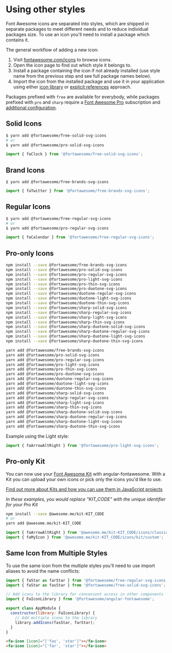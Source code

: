 # Using other styles

Font Awesome icons are separated into styles, which are shipped in separate packages to meet different needs and to reduce individual packages size. To use an icon you'll need to install a package which contains it.

The general workflow of adding a new icon:

1. Visit [fontawesome.com/icons](https://fontawesome.com/icons) to browse icons.
1. Open the icon page to find out which style it belongs to.
1. Install a package containing the icon if not already installed (use style name from the previous step and see full package names below).
1. Import the icon from the installed package and use it in your application using either [icon library](./icon-library.md) or [explicit references](./explicit-reference.md) approach.

Packages prefixed with `free` are available for everybody, while packages prefixed with `pro` and `sharp` require a [Font Awesome Pro](https://fontawesome.com/plans) subscription and [additional configuration](https://fontawesome.com/docs/web/setup/packages#_1-configure-access).

## Solid Icons

```bash
$ yarn add @fortawesome/free-solid-svg-icons
# or
$ yarn add @fortawesome/pro-solid-svg-icons
```

```javascript
import { faClock } from '@fortawesome/free-solid-svg-icons';
```

## Brand Icons

```
$ yarn add @fortawesome/free-brands-svg-icons
```

```javascript
import { faTwitter } from '@fortawesome/free-brands-svg-icons';
```

## Regular Icons

```bash
$ yarn add @fortawesome/free-regular-svg-icons
# or
$ yarn add @fortawesome/pro-regular-svg-icons
```

```javascript
import { faCalendar } from '@fortawesome/free-regular-svg-icons';
```

## Pro-only Icons

```bash
npm install --save @fortawesome/free-brands-svg-icons
npm install --save @fortawesome/pro-solid-svg-icons
npm install --save @fortawesome/pro-regular-svg-icons
npm install --save @fortawesome/pro-light-svg-icons
npm install --save @fortawesome/pro-thin-svg-icons
npm install --save @fortawesome/pro-duotone-svg-icons
npm install --save @fortawesome/duotone-regular-svg-icons
npm install --save @fortawesome/duotone-light-svg-icons
npm install --save @fortawesome/duotone-thin-svg-icons
npm install --save @fortawesome/sharp-solid-svg-icons
npm install --save @fortawesome/sharp-regular-svg-icons
npm install --save @fortawesome/sharp-light-svg-icons
npm install --save @fortawesome/sharp-thin-svg-icons
npm install --save @fortawesome/sharp-duotone-solid-svg-icons
npm install --save @fortawesome/sharp-duotone-regular-svg-icons
npm install --save @fortawesome/sharp-duotone-light-svg-icons
npm install --save @fortawesome/sharp-duotone-thin-svg-icons
```

```bash
yarn add @fortawesome/free-brands-svg-icons
yarn add @fortawesome/pro-solid-svg-icons
yarn add @fortawesome/pro-regular-svg-icons
yarn add @fortawesome/pro-light-svg-icons
yarn add @fortawesome/pro-thin-svg-icons
yarn add @fortawesome/pro-duotone-svg-icons
yarn add @fortawesome/duotone-regular-svg-icons
yarn add @fortawesome/duotone-light-svg-icons
yarn add @fortawesome/duotone-thin-svg-icons
yarn add @fortawesome/sharp-solid-svg-icons
yarn add @fortawesome/sharp-regular-svg-icons
yarn add @fortawesome/sharp-light-svg-icons
yarn add @fortawesome/sharp-thin-svg-icons
yarn add @fortawesome/sharp-duotone-solid-svg-icons
yarn add @fortawesome/sharp-duotone-regular-svg-icons
yarn add @fortawesome/sharp-duotone-light-svg-icons
yarn add @fortawesome/sharp-duotone-thin-svg-icons
```

Example using the Light style:

```javascript
import { faArrowAltRight } from '@fortawesome/pro-light-svg-icons';
```

## Pro-only Kit

You can now use your [Font Awesome Kit](https://fontawesome.com/kits) with angular-fontawesome. With a Kit you can upload your own icons or pick only the icons you'd like to use.

[Find out more about Kits and how you can use them in JavaScript projects](https://fontawesome.com/docs/web/setup/use-kit)

_In these examples, you would replace "KIT_CODE" with the unique identifier for your Pro Kit_

```bash
npm install --save @awesome.me/kit-KIT_CODE
# or
yarn add @awesome.me/kit-KIT_CODE
```

```javascript
import { faArrowAltRight } from '@awesome.me/kit-KIT_CODE/icons/classic/solid';
import { faMyIcon } from '@awesome.me/kit-KIT_CODE/icons/kit/custom';
```

## Same Icon from Multiple Styles

To use the same icon from the multiple styles you'll need to use import aliases to avoid the name conflicts:

```javascript
import { faStar as farStar } from '@fortawesome/free-regular-svg-icons';
import { faStar as fasStar } from '@fortawesome/free-solid-svg-icons';

// Add icons to the library for convenient access in other components
import { FaIconLibrary } from '@fortawesome/angular-fontawesome';

export class AppModule {
  constructor(library: FaIconLibrary) {
    // Add multiple icons to the library
    library.addIcons(fasStar, farStar);
  }
}
```

```html
<fa-icon [icon]="['fas', 'star']"></fa-icon>
<fa-icon [icon]="['far', 'star']"></fa-icon>
```
